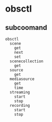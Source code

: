# obsctl

## subcoomand

```
obsctl
  scene
    get
    next
    set
  scenecollection
    get
  source
    get
  mediasource
    get
    time
  streaming
    start
    stop
  recording
    start
    stop
```